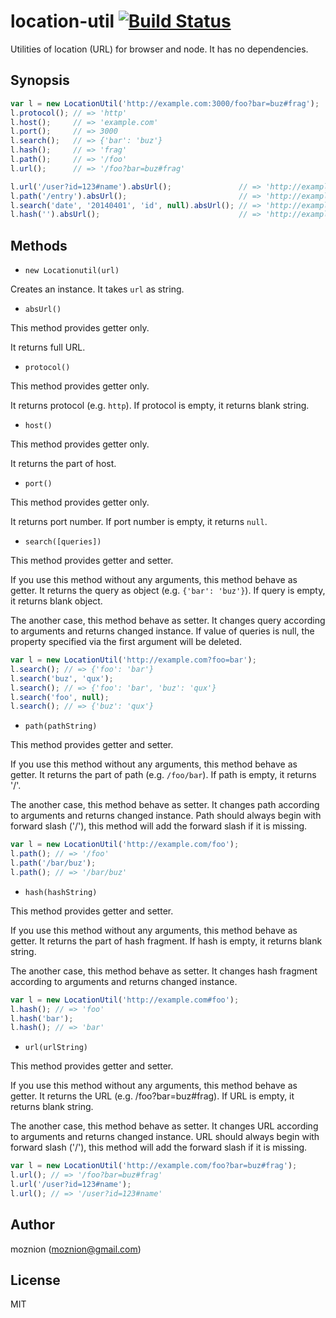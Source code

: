 location-util [![Build Status](https://travis-ci.org/moznion/location-util.svg)](https://travis-ci.org/moznion/location-util)
==

Utilities of location (URL) for browser and node. It has no dependencies.

Synopsis
--

```javascript
var l = new LocationUtil('http://example.com:3000/foo?bar=buz#frag');
l.protocol(); // => 'http'
l.host();     // => 'example.com'
l.port();     // => 3000
l.search();   // => {'bar': 'buz'}
l.hash();     // => 'frag'
l.path();     // => '/foo'
l.url();      // => '/foo?bar=buz#frag'

l.url('/user?id=123#name').absUrl();               // => 'http://example.com:3000/user?id=123#name'
l.path('/entry').absUrl();                         // => 'http://example.com:3000/entry?id=123#name'
l.search('date', '20140401', 'id', null).absUrl(); // => 'http://example.com:3000/entry?date=20140401#name'
l.hash('').absUrl();                               // => 'http://example.com:3000/entry?date=20140401'
```

Methods
--

- `new Locationutil(url)`

Creates an instance. It takes `url` as string.

- `absUrl()`

This method provides getter only.

It returns full URL.

- `protocol()`

This method provides getter only.

It returns protocol (e.g. `http`). If protocol is empty, it returns blank string.

- `host()`

This method provides getter only.

It returns the part of host.

- `port()`

This method provides getter only.

It returns port number. If port number is empty, it returns `null`.

- `search([queries])`

This method provides getter and setter.

If you use this method without any arguments, this method behave as getter. It returns the query as object (e.g. `{'bar': 'buz'}`).
If query is empty, it returns blank object.

The another case, this method behave as setter. It changes query according to arguments and returns changed instance.
If value of queries is null, the property specified via the first argument will be deleted.

```javascript
var l = new LocationUtil('http://example.com?foo=bar');
l.search(); // => {'foo': 'bar'}
l.search('buz', 'qux');
l.search(); // => {'foo': 'bar', 'buz': 'qux'}
l.search('foo', null);
l.search(); // => {'buz': 'qux'}
```

- `path(pathString)`

This method provides getter and setter.

If you use this method without any arguments, this method behave as getter. It returns the part of path (e.g. `/foo/bar`).
If path is empty, it returns '/'.

The another case, this method behave as setter. It changes path according to arguments and returns changed instance.
Path should always begin with forward slash ('/'), this method will add the forward slash if it is missing.

```javascript
var l = new LocationUtil('http://example.com/foo');
l.path(); // => '/foo'
l.path('/bar/buz');
l.path(); // => '/bar/buz'
```

- `hash(hashString)`

This method provides getter and setter.

If you use this method without any arguments, this method behave as getter. It returns the part of hash fragment.
If hash is empty, it returns blank string.

The another case, this method behave as setter. It changes hash fragment according to arguments and returns changed instance.

```javascript
var l = new LocationUtil('http://example.com#foo');
l.hash(); // => 'foo'
l.hash('bar');
l.hash(); // => 'bar'
```

- `url(urlString)`

This method provides getter and setter.

If you use this method without any arguments, this method behave as getter. It returns the URL (e.g. /foo?bar=buz#frag).
If URL is empty, it returns blank string.

The another case, this method behave as setter. It changes URL according to arguments and returns changed instance.
URL should always begin with forward slash ('/'), this method will add the forward slash if it is missing.

```javascript
var l = new LocationUtil('http://example.com/foo?bar=buz#frag');
l.url(); // => '/foo?bar=buz#frag'
l.url('/user?id=123#name');
l.url(); // => '/user?id=123#name'
```

Author
--

moznion (<moznion@gmail.com>)

License
--

MIT

